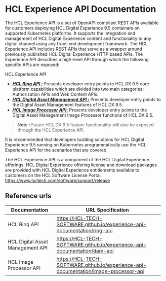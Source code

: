 # HCL Experience API Documentation

The HCL Experience API is a set of OpenAPI compliant REST APIs available for customers deploying HCL Digital Experience 9.5 containers on supported Kubernetes platforms. It supports the integration and management of HCL Digital Experience content and functionality to any digital channel using any front-end development framework. The HCL Experience API includes REST APIs that serve as a wrapper around previously published HCL Digital Experience HTTP based APIs.
The Experience API describes a high-level API through which the following specific APIs are exposed:

HCL Experience API

* [**_HCL Ring API :_**](https://HCL-TECH-SOFTWARE.github.io/experience-api-documentation/ring-api) Presents developer entry points to HCL DX 9.5 core platform capabilities which are divided into two main categories: Authorization APIs and Web Content APIs.
* [**_HCL Digital Asset Management API :_**](https://HCL-TECH-SOFTWARE.github.io/experience-api-documentation/dam-api) Presents developer entry points to the Digital Asset Management features of HCL DX 9.5.
* [**_HCL Image Processor API_:**](https://HCL-TECH-SOFTWARE.github.io/experience-api-documentation/image-processor-api) Presents developer entry points to the Digital Asset Management Image Processor functions of HCL DX 9.5.

> **Note :** Future HCL DX 9.5 feature functionality will also be exposed through the HCL Experience API.

It is recommended that developers building solutions for HCL Digital Experience 9.5 running on Kubernetes programmatically use the HCL Experience API for the scenarios that are covered.

The HCL Experience API is a component of the HCL Digital Experience offerings. HCL Digital Experience offering license and download packages are provided with HCL Digital Experience entitlements available to customers on the HCL Software License Portal. https://www.hcltech.com/software/support/release

## Reference urls 

Documentation | URL Specification
--------------|------------------
HCL Ring API | https://HCL-TECH-SOFTWARE.github.io/experience-api-documentation/ring-api
HCL Digital Asset Management API | https://HCL-TECH-SOFTWARE.github.io/experience-api-documentation/dam-api
HCL Image Processor API | https://HCL-TECH-SOFTWARE.github.io/experience-api-documentation/image-processor-api